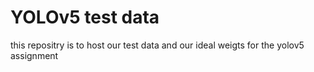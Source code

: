 # YOLOv5 test data
this repositry is to host our test data and our ideal weigts for the yolov5 assignment
